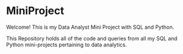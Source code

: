 # MiniProject
Welcome! This is my Data Analyst Mini Project with SQL and Python.

This Repository holds all of the code and queries from all my SQL and Python mini-projects pertaining to data analytics.
